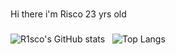 ###

<p align="left">Hi there i'm Risco 23 yrs old</p>


###

![R1sco's GitHub stats](https://github-readme-stats.vercel.app/api?username=R1sco&show_icons=true&theme=dark) &nbsp; ![Top Langs](https://github-readme-stats.vercel.app/api/top-langs/?username=R1sco&layout=compact&theme=dark)

###
